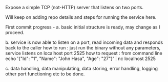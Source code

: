 Expose a simple TCP (not-HTTP) server that listens on two ports.

Will keep on adding repo details and steps for running the service here.

First commit progress -
a. basic initial structure is ready, may change as I proceed.

b. service is now able to listen on a port, read incoming data and responds back to the caller
   how to run : 
	just run the binary without any parameters, service listens on localhost port 2525
   how to request : from command line
	echo '{"Id": "1", "Name": "John Hasa", "Age": "27"}'  | nc localhost 2525

c. data handling, data manipulating, data storing, error handling, logging other port functioning etc to be done.

